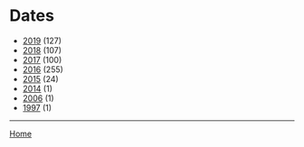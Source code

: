 # Dates

  * [2019](./2019/) (127)
  * [2018](./2018/) (107)
  * [2017](./2017/) (100)
  * [2016](./2016/) (255)
  * [2015](./2015/) (24)
  * [2014](./2014/) (1)
  * [2006](./2006/) (1)
  * [1997](./1997/) (1)

----

[Home](../)
